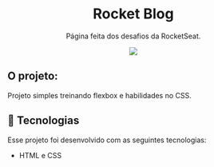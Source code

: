<h1 align="center">Rocket Blog</h1>

<p align="center">
  Página feita dos desafios da RocketSeat.
</p>

<p align="center">
  <img src=".github/preview.gif"
</p>

## O projeto:

Projeto simples treinando flexbox e habilidades no CSS.

## 🚀 Tecnologias

Esse projeto foi desenvolvido com as seguintes tecnologias:

- HTML e CSS